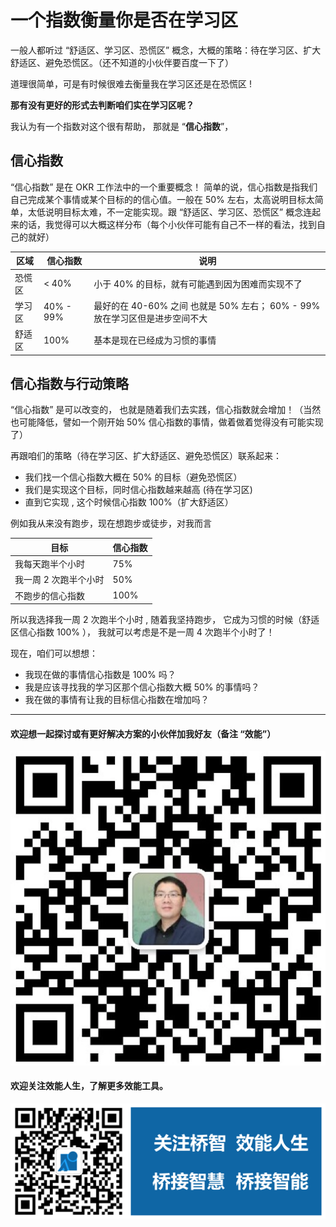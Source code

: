 # 一个指数衡量你是否在学习区

一般人都听过 “舒适区、学习区、恐慌区” 概念，大概的策略：待在学习区、扩大舒适区、避免恐慌区。（还不知道的小伙伴要百度一下了）

道理很简单，可是有时候很难去衡量我在学习区还是在恐慌区 !

**那有没有更好的形式去判断咱们实在学习区呢？**

我认为有一个指数对这个很有帮助， 那就是 “**信心指数**”，

## 信心指数

“信心指数” 是在 OKR 工作法中的一个重要概念！ 简单的说，信心指数是指我们自己完成某个事情或某个目标的的信心值。一般在 50% 左右，太高说明目标太简单，太低说明目标太难，不一定能实现。跟 “舒适区、学习区、恐慌区” 概念连起来的话，我觉得可以大概这样分布（每个小伙伴可能有自己不一样的看法，找到自己的就好）

| 区域   | 信心指数 | 说明                                                                    |
| ------ | -------- | ----------------------------------------------------------------------- |
| 恐慌区 | < 40%    | 小于 40% 的目标，就有可能遇到因为困难而实现不了                           |
| 学习区 | 40% - 99% | 最好的在 40-60% 之间 也就是 50% 左右； 60% - 99% 放在学习区但是进步空间不大 |
| 舒适区 | 100%       | 基本是现在已经成为习惯的事情                                            |

## 信心指数与行动策略

“信心指数” 是可以改变的， 也就是随着我们去实践，信心指数就会增加！（当然也可能降低，譬如一个刚开始 50% 信心指数的事情，做着做着觉得没有可能实现了）

再跟咱们的策略（待在学习区、扩大舒适区、避免恐慌区）联系起来：

- 我们找一个信心指数大概在 50% 的目标（避免恐慌区）
- 我们是实现这个目标，同时信心指数越来越高 (待在学习区)
- 直到它实现 , 这个时候信心指数 100%（扩大舒适区）

例如我从来没有跑步，现在想跑步或徒步，对我而言

| 目标                | 信心指数 |
| ------------------- | -------- |
| 我每天跑半个小时    | 75%      |
| 我一周 2 次跑半个小时 | 50%      |
| 不跑步的信心指数    | 100%     |

所以我选择我一周 2 次跑半个小时 , 随着我坚持跑步， 它成为习惯的时候（舒适区信心指数 100%    ）， 我就可以考虑是不是一周 4 次跑半个小时了！

现在，咱们可以想想：

- 我现在做的事情信心指数是 100% 吗？
- 我是应该寻找我的学习区那个信心指数大概 50% 的事情吗？
- 我在做的事情有让我的目标信心指数在增加吗？

---

#### 欢迎想一起探讨或有更好解决方案的小伙伴加我好友（备注 “效能”）
![](https://github.com/chyonglong/efficientlife/blob/master/images/personalqrcode.png?raw=true)

#### 欢迎关注效能人生，了解更多效能工具。
![](https://github.com/chyonglong/efficientlife/blob/master/images/tailer.png?raw=true)